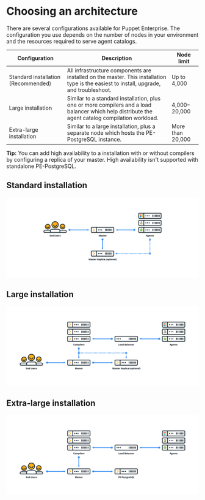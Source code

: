 # Choosing an architecture

There are several configurations available for Puppet Enterprise. The configuration you use depends on the number of nodes in your environment and the resources required to serve agent catalogs.

|Configuration|Description|Node limit|
|-------------|-----------|----------|
|Standard installation \(Recommended\)|All infrastructure components are installed on the master. This installation type is the easiest to install, upgrade, and troubleshoot.|Up to 4,000|
|Large installation|Similar to a standard installation, plus one or more compilers and a load balancer which help distribute the agent catalog compilation workload.|4,000–20,000|
|Extra-large installation|Similar to a large installation, plus a separate node which hosts the PE-PostgreSQL instance.|More than 20,000|

**Tip:** You can add high availability to a installation with or without compilers by configuring a replica of your master. High availability isn't supported with standalone PE-PostgreSQL.

## Standard installation

![Graphic showing the standard reference architecture, where end users interact with a single master, and the master interacts with multiple agents.](mono.png)

## Large installation

![Graphic showing a large reference architecture, where end users interact with a single master. The master interacts with multiple compilers and multiple agents.](mono_compile.png)

## Extra-large installation

![Graphic showing an extra-large reference architecture, where end users interact with a single master. The master interacts with multiple compilers, multiple agents, and a standalone PE-PostgreSQL node.](mono_compile_postgres.png)

